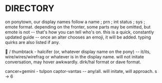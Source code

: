 # DIRECTORY
 on ponytown, our display names follow a name ; prn ; int status ; sys ; emote format. depending on the fronter, some parts may be omitted, but emote is not -- that's how you can tell who's on. this is a quick, constantly updated guide -- once an alter chooses an emoji, it will be added. typing quirks are also listed if any.

📌 / thumbtack - halcifer (or, whatever display name on the pony) -- it/its, wire/wires/wirefrag or whatever is in the display name. will not initate conversation, may hover awkwardly. dirk/hal format or dave format.

 cancer+gemini - tulpon captor-vantas -- any/all. will initate, will approach. s -> 6
